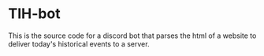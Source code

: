 # TIH-bot

This is the source code for a discord bot that parses the html of a website to deliver today's historical events to a server.
